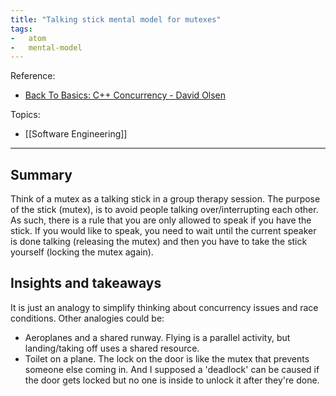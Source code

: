 ```yaml
---
title: "Talking stick mental model for mutexes"
tags:
-   atom
-   mental-model
---
```

Reference:
-   [Back To Basics: C++ Concurrency - David Olsen](https://www.youtube.com/watch?v=8rEGu20Uw4g)

Topics:
-   [[Software Engineering]]  

---

## Summary
Think of a mutex as a talking stick in a group therapy session. The purpose of the stick (mutex),
is to avoid people talking over/interrupting each other. As such, there is a rule that you are
only allowed to speak if you have the stick. If you would like to speak, you need to wait until
the current speaker is done talking (releasing the mutex) and then you have to take the stick
yourself (locking the mutex again).

## Insights and takeaways
It is just an analogy to simplify thinking about concurrency issues and race conditions. Other
analogies could be:
-   Aeroplanes and a shared runway. Flying is a parallel activity, but landing/taking off uses
    a shared resource.
-   Toilet on a plane. The lock on the door is like the mutex that prevents someone else coming
    in. And I supposed a 'deadlock' can be caused if the door gets locked but no one is inside
    to unlock it after they're done.
